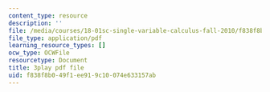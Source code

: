```yaml
---
content_type: resource
description: ''
file: /media/courses/18-01sc-single-variable-calculus-fall-2010/f838f8b049f1ee919c10074e633157ab_--lPz7VFnKI.pdf
file_type: application/pdf
learning_resource_types: []
ocw_type: OCWFile
resourcetype: Document
title: 3play pdf file
uid: f838f8b0-49f1-ee91-9c10-074e633157ab
---
```

